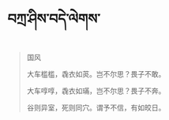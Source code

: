 # བཀྲ་ཤིས་བདེ་ལེགས་
> 国风
> 
> 大车槛槛，毳衣如菼。岂不尔思？畏子不敢。
> 
> 大车啍啍，毳衣如璊，岂不尔思？畏子不奔。
> 
> 谷则异室，死则同穴。谓予不信，有如皎日。
>